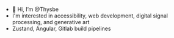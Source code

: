 - 👋 Hi, I’m @Thysbe
- I'm interested in accessibility, web development, digital signal processing, and generative art
- Zustand, Angular, Gitlab build pipelines

<!---
Thysbe/Thysbe is a ✨ special ✨ repository because its `README.md` (this file) appears on your GitHub profile.
You can click the Preview link to take a look at your changes.
--->
